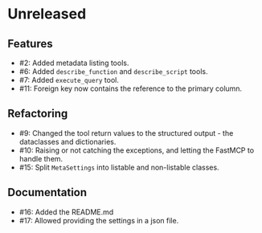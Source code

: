 # Unreleased

## Features

* #2: Added metadata listing tools.
* #6: Added `describe_function` and `describe_script` tools.
* #7: Added `execute_query` tool.
* #11: Foreign key now contains the reference to the primary column.

## Refactoring

* #9: Changed the tool return values to the structured output - the dataclasses and dictionaries.
* #10: Raising or not catching the exceptions, and letting the FastMCP to handle them.
* #15: Split `MetaSettings` into listable and non-listable classes.

## Documentation

* #16: Added the README.md
* #17: Allowed providing the settings in a json file.
